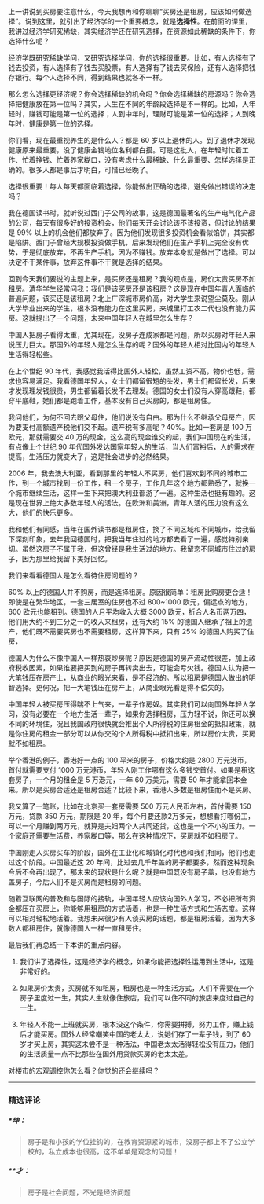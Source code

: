 <p data-nodeid="1">上一讲说到买房要注意什么，今天我想再和你聊聊“买房还是租房，应该如何做选择”。说到这里，就引出了经济学的一个重要概念，就是<strong data-nodeid="35">选择性</strong>。在前面的课里，我讲过经济学研究稀缺，其实经济学还在研究选择，在资源如此稀缺的条件下，你选择什么呢？</p>
<p data-nodeid="2">经济学既研究稀缺学问，又研究选择学问，你的选择很重要。比如，有人选择有了钱去投资，有人选择有了钱去买股票，有人选择有了钱去买保险，还有人选择把钱存银行。每个人选择不同，得到结果也就各不一样。</p>
<p data-nodeid="3">那么怎么选择更经济呢？你会选择稀缺的机会吗？你会选择稀缺的房源吗？你会选择把健康放在第一位吗？其实，人生在不同的年龄段选择是不一样的。比如，人年轻时，赚钱可能是第一位的选择；人到中年时，理财可能是第一位的选择；人到晚年时，健康是第一位的选择。</p>
<p data-nodeid="4">你们看，现在最重视养生的是什么人？都是 60 岁以上退休的人。到了退休才发现健康原来最重要，没了健康金钱地位名利都白搭。可是这批人，在年轻时忙着工作、忙着挣钱、忙着养家糊口，没有考虑什么最稀缺、什么最重要、怎样选择是正确的。很多人都是事后才明白，可惜已经晚了。</p>
<p data-nodeid="5">选择很重要！每人每天都面临着选择，你能做出正确的选择，避免做出错误的决定吗？</p>
<p data-nodeid="6">我在德国读书时，就听说过西门子公司的故事，这是德国最著名的生产电气化产品的公司，每天有很多好的投资机会，他们每天开会讨论该不该投资，但讨论的结果是 99% 以上的机会他们都放弃了。因为他们发现很多投资机会看似馅饼，其实都是陷阱。西门子曾经大规模投资做手机，后来发现他们在生产手机上完全没有优势，于是彻底放弃，不再生产手机，因为不赚钱。放弃本身就是做出了选择。可以决定不干某件事，放弃这件事不干就是选择的结果。</p>
<p data-nodeid="7">回到今天我们要说的主题上来，是买房还是租房？我的观点是，房价太贵买房不如租房。清华学生经常问我：我们是该买房还是该租房？这是现在中国年青人面临的普遍问题，该买还是该租房？北上广深城市房价高，对大学生来说望尘莫及。刚从大学毕业出来的学生，根本没有能力在这里买房，来城里打工农二代也没有能力买房。这就提出了一个问题，未来中国年轻人在城里怎么生存？</p>
<p data-nodeid="8">中国人把房子看得太重，尤其现在。没房子连成家都是问题，所以买房对年轻人来说压力巨大。那国外的年轻人是怎么生存的呢？国外的年轻人相对比国内的年轻人生活得轻松些。</p>
<p data-nodeid="9">在上个世纪 90 年代，我感觉我活得比国外人轻松，虽然工资不高，物价也低，需求也容易满足。我看德国年轻人，女士们都留很短的头发，男士们都留长发，后来才发现理发钱很贵，男生都留着长发不去理发。德国的女士们没有人穿高跟鞋，都穿平底鞋，她们都是跑着工作，基本没有自己买房的，都是租房住。</p>
<p data-nodeid="10">我问他们，为何不回去跟父母住，他们说没有自由。那为什么不继承父母房产，因为要支付高额遗产税他们交不起。遗产税有多高呢？40%。比如一套房是 100 万欧元，那就需要交 40 万的现金，这么高的现金谁交的起，我们中国现在的生活，有点像上个世纪 90 年代国外发达国家年轻人的生活，当人们富裕后，人的需求在提高，生活压力就变大了，这是社会进步的必然结果。</p>
<p data-nodeid="184" class="">2006 年，我去澳大利亚，看到那里的年轻人不买房，他们喜欢到不同的城市工作，到一个城市找到一份工作，租一个房子，工作几年这个地方都熟悉了，就换一个城市继续生活，这样一生下来把澳大利亚都游了一遍。这种生活也挺有趣的。这是现在世界上绝大多数年轻人的活法。在欧洲和美洲，青年人活的压力没有这么大，他们的快乐更多。</p>

<p data-nodeid="12">我和他们有同感，当年在国外读书都是租房住，换了不同区域和不同城市，给我留下深刻印象，去年我回德国时，把我当年住过的地方都去看了一遍，感觉特别亲切。虽然这房子不属于我，但这曾经是我生活过的地方。我留恋不同城市住过的房子，因为那里给我留下美好回忆。</p>
<p data-nodeid="13">我们来看看德国人是怎么看待住房问题的？</p>
<p data-nodeid="14">60% 以上的德国人并不购房，而是选择租房。原因很简单：租房比购房更合适！即使是在繁华地区，一套三居室的住房也不过 800~1000 欧元，偏远点的地方，600 欧元也能租到。德国的人月平均收入大概 3000 欧元，折合人名币两万四，他们用大约不到三分之一的收入来租房，还有大约 15% 的德国人继承了祖上的遗产，他们既不需要买房也不需要租房，这样算下来，只有 25% 的德国人购买了住房，</p>
<p data-nodeid="15">德国人为什么不像中国人一样热衷炒房呢？原因是德国的房产流动性很差，加上政府税收因素，如果谁要把买到的房子再转卖出去，可能会亏欠钱。德国人认为把一大笔钱压在房产上，从商业的眼光来看，是不经济的。所以租房是德国人做出的明智选择。更何况，把一大笔钱压在房产上，从商业眼光看是得不偿失的。</p>
<p data-nodeid="16">中国年轻人被买房压得喘不上气来，一辈子作房奴。其实我们可以向国外年轻人学习，没有必要在一个地方生活一辈子，如果你选择租房，压力轻不说，你还可以换不同的环境住，况且我国政府很快就会推出个人所得税的住房租金的抵扣政策，就是你住房的租金一部分可以从你交的个人所得税中抵扣出来，所以房价太贵，买房就不如租房。</p>
<p data-nodeid="17">举个香港的例子，香港好一点的 100 平米的房子，价格大约是 2800 万元港币，首付就需要支付 1000 万元港币，年轻人刚工作哪有这么多钱交首付。如果是租这套房子，一个月的租金是 5 万港元，一年 60 万美元，需要 50 年才能拿回本金来。所以是买房合适还是租房合适？比较下来，香港人多数是租房住而不是买房。</p>
<p data-nodeid="18">我又算了一笔账，比如在北京买一套房需要 500 万元人民币左右，首付需要 150 万元，贷款 350 万元，期限是 20 年，每个月要还款2万多元，想想看打哪份工，可以一个月赚到两万元，就算是夫妇两个人共同还贷，这也是一个不小的压力。一个家庭还需要生活费，养家糊口等，那么在这种情况下，买房就不如租房了。</p>
<p data-nodeid="19">中国刚走入买房买车的阶段，国外在工业化和城镇化时代也和我们相同，他们也走过这个阶段。中国最近这 20 年间，比过去几千年盖的房子都要多，然而这种现象今后不会再出现了，那未来的现状是什么呢？就是中国既没有房子盖，也没有地方盖房子，今后人们不是买房而是租房的问题。</p>
<p data-nodeid="20">随着互联网的普及和与国际的接轨，中国年轻人应该向国外人学习，不必把所有资金都压在买房上，你能够用租房的方式活着，也是一种生活方式和生活态度。这样可以相对轻松地活着。我想未来很少有人谈买房的话题，都是租房活着。因为大多数人都租房住，就像德国人一样一直租房住。</p>
<p data-nodeid="21">最后我们再总结一下本讲的重点内容。</p>
<ol data-nodeid="22">
<li data-nodeid="23">
<p data-nodeid="24">我们讲了选择性，这是经济学的概念，如果你能把选择性运用到生活中，这是非常好的。</p>
</li>
<li data-nodeid="25">
<p data-nodeid="26">如果房价太贵，买房就不如租房，租房也是一种生活方式，人们不需要在一个房子里度过一生，其实人生就像住旅店，我们可以住不同的旅店来度过自己的一生。</p>
</li>
<li data-nodeid="27">
<p data-nodeid="28">年轻人不能一上班就买房，根本没这个条件，你需要拼搏，努力工作，赚上钱后才能买房。国外人经常嘲笑中国的老太太，说她们存了一辈子钱，到了 60 岁才买上房，其实这未尝不是一种活法，中国老太太活得轻松没有压力，他们的生活质量一点不比那些在国外用贷款买房的老太太差。</p>
</li>
</ol>
<p data-nodeid="308" class="te-preview-highlight">对楼市的宏观调控你怎么看？你觉的还会继续吗？</p>

---

### 精选评论

##### *坤：
> 房子是和小孩的学位挂钩的，在教育资源紧的城市，没房子都上不了公立学校的，私立成本也很高，这不单单是观念的问题！

##### **才：
> 房子是社会问题，不光是经济问题

